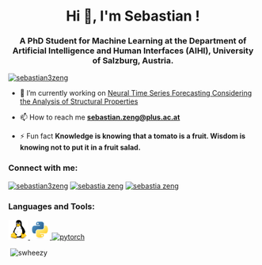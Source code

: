 <h1 align="center">Hi 👋, I'm Sebastian !</h1>
<h3 align="center">A PhD Student for Machine Learning at the Department of Artificial Intelligence and Human Interfaces (AIHI), University of Salzburg, Austria.</h3>

<p align="left"> <a href="https://twitter.com/sebastian3zeng" target="blank"><img src="https://img.shields.io/twitter/follow/sebastian3zeng?logo=twitter&style=for-the-badge" alt="sebastian3zeng" /></a> </p>

- 🔭 I’m currently working on [Neural Time Series Forecasting Considering the Analysis of Structural Properties](https://uni-salzburg.elsevierpure.com/de/persons/sebastian-zeng)

- 📫 How to reach me **sebastian.zeng@plus.ac.at**

- ⚡ Fun fact **Knowledge is knowing that a tomato is a fruit. Wisdom is knowing not to put it in a fruit salad.**

<h3 align="left">Connect with me:</h3>
<p align="left">
<a href="https://twitter.com/sebastian3zeng" target="blank"><img align="center" src="https://raw.githubusercontent.com/rahuldkjain/github-profile-readme-generator/master/src/images/icons/Social/twitter.svg" alt="sebastian3zeng" height="30" width="40" /></a>
<a href="https://linkedin.com/in/sebastia zeng" target="blank"><img align="center" src="https://raw.githubusercontent.com/rahuldkjain/github-profile-readme-generator/master/src/images/icons/Social/linked-in-alt.svg" alt="sebastia zeng" height="30" width="40" /></a>
<a href="https://scholar.google.com/citations?user=JICJ16IAAAAJ&hl=de&oi=ao" target="blank"><img align="center" src="https://camo.githubusercontent.com/16b0dd329d7ac743e62932477bdaf3e24003ff416789387195ed42992f93ad01/687474703a2f2f7777772e7075626c69632e6173752e6564752f7e6d646564656f676c2f696d616765732f677363686f6c61722e706e67" alt="sebastia zeng" height="30" width="30" /></a>
</p>


<h3 align="left">Languages and Tools:</h3>
<p align="left"> <a href="https://www.linux.org/" target="_blank" rel="noreferrer"> <img src="https://raw.githubusercontent.com/devicons/devicon/master/icons/linux/linux-original.svg" alt="linux" width="40" height="40"/> </a> <a href="https://www.python.org" target="_blank" rel="noreferrer"> <img src="https://raw.githubusercontent.com/devicons/devicon/master/icons/python/python-original.svg" alt="python" width="40" height="40"/> </a> <a href="https://pytorch.org/" target="_blank" rel="noreferrer"> <img src="https://www.vectorlogo.zone/logos/pytorch/pytorch-icon.svg" alt="pytorch" width="40" height="40"/> </a> </p>

<p>&nbsp;<img align="center" src="https://github-readme-stats.vercel.app/api?username=swheezy&show_icons=true&locale=en" alt="swheezy" /></p>

